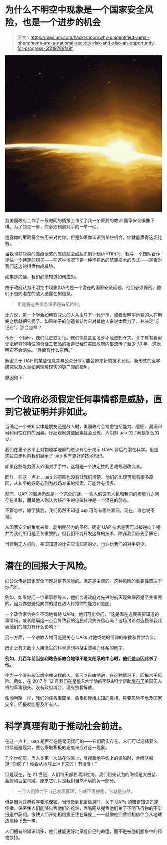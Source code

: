 # 为什么不明空中现象是一个国家安全风险，也是一个进步的机会

> 原文：<https://medium.com/hackernoon/why-unidentified-aerial-phenomena-are-a-national-security-risk-and-also-an-opportunity-for-progress-5f219768fa8f>

![](img/40a2a6e80016455a3b1e01d3ecfa4355.png)

为美国政府工作了一段时间的情报工作给了我一个重要的教训:国家安全很像下棋。为了领先一步，你必须预测对手的一举一动。

透露你的策略将会被用来对付你。但是如果你认识到某些机会，你就能赢得这场比赛。

当我领导政府的高度敏感的高级航空威胁识别计划(AATIP)时，我与一个团队合作评估一个特定的棋子——在这种情况下是一种不熟悉的航空技术的形式——是否对我们这边的棋盘构成威胁。

如果是的话，我们必须知道如何应对。

由于政府认为不明空中现象(UAP)是一个潜在的国家安全问题，他们必须保密。他们不想向潜在的敌人透露任何信息。

> 但是将这些信息保密是有风险的。

比方说，第一个学会如何驾驭火的人从未与下一代分享，或者发明望远镜的人在用完之后就把它扔了。如果轮子的创造者认为它对其他人来说太费力了，并决定“忘记它”，那会怎样？

作为一个物种，我们注定要进化。我们需要这些进步才能走到今天。关于具有看似无法解释的特性的奇怪工艺品的报道已经在美国政府内部流传了至少 [70 年](https://www.history.com/topics/roswell)，这表明它不会消失。“外面有什么东西。”

解密关于 UAP 的某些信息并与公众分享可能会带来新的技术发现、新形式的医学研究以及人类如何理解现实的更广阔的视角。

原因如下:

# **一个政府必须假定任何事情都是威胁，直到它被证明并非如此。**

当确定一个未知实体是朋友还是敌人时，美国政府会考虑包括能力、意图、漏洞和可利用性在内的因素。仔细观察这些因素就会发现，人们对 uap 的了解是多么的少。

我们在量子水平上对物理学理解的进步有助于揭示 UAPs 背后的潜在科学。但是这些进步也向我们展示了 uap 也有更好的技术知识。

如果这些能力落入外国对手手中，这将是一个决定性的游戏规则改变者。

同样，在这一点上，uap 的意图也没有让我们清楚。他们的出现可能有很多原因，从和平的好奇心到为战场准备的探索。可能性有很多。

然而，UAP 的弱点仍然是一个完全的谜。一些人假设无人机和我们的核能力之间存在关联，而其他人则认为核产生的电磁脉冲是一个潜在的弱点。

不管怎样，除了猜测，我们仍然不知道 uap 可能有哪些漏洞。现在，谁也说不准。

从国家安全的角度来看，剥削是努力的圣杯。确定 UAP 技术是否可以被逆向工程并为我们所用是至关重要的，但我们不能开发这样的技术，除非我们首先了解它。

当谈到无人机时，美国知道的比它应该知道的少，也许比我们的对手更少。

# **潜在的回报大于风险。**

向公众传达国家安全问题总是有风险的。但这是主观的。这种风险的重要性取决于你问谁。

例如，如果你问一位军事领导人，他们会说政府对先进的航天现象保密是至关重要的，因为你想避免向你的潜在敌人传播你的能力和意图。

一个政治家会完全不同地看待 UAPs。他们可能会问，“这是潜在选民需要知道的事情吗，或者隐瞒这一点会导致我的选民对我失去信心吗？这场讨论对选民和我代表他们的能力有什么影响？”

另一方面，一个宗教人物可能更关心 UAPs 对他或她的信仰的宗教和哲学含义。

历史上有无数个人用激进的科学思想挑战主流权力体系的例子。

**例如，几百年前当伽利略告诉教会地球不是太阳系的中心时，他们差点因此杀了他。**

作为一个没有政治或宗教议程的人，我可以自由地说，在这种情况下，回报大于风险。例如，在 2017 年 12 月我们在星星艺术学院的团队&科学帮助[发布了](https://coi.tothestarsacademy.com/gimbal/)美国无人机的军事镜头。没有政府垮台，没有宗教解散。

像伽利略一样，我们的任务很简单。收集和传播未知的真相。只要风险不危及国家安全，回报就能惠及所有人。

# 科学真理有助于推动社会前进。

在这一点上，uap 是否存在是毫无疑问的——它们确实存在。人们可以选择要么继续逃避现实，要么采取积极的态度来应对这一现象。

几个世纪前，当人类第一次站在沙滩上，凝视着地平线上的帆船时，合唱队喊道:“你疯了！你会从地球上掉下来的！有海怪！”

但是现在，在 21 世纪，人们每天都要漂洋过海。我们祖先认为的海怪是大白鲨、蓝鲸和巨型乌贼。原来它们只是我们自然环境的另一部分。

> 一旦人们致力于自己发现真理，它就不再神秘，它就是自然。

但是因为政府程序要求保密，当涉及到机密信息时，关于 UAPs 的错误知识迅速传播。保密使人们能够出售他们的蛇油，优酷网从兜售他们关于不明飞行物的不实报道中获利。很快人们开始相信猫王住在母舰上——就像他们曾经相信你会从地球边缘掉下去一样。

人们拥有的知识越多，他们就能更好地掌握自己的命运，而不是被他们想象中的怪物挟持。